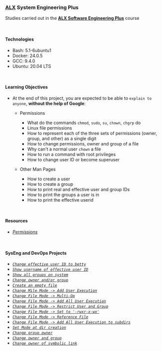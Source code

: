 ### [ALX](https://www.alxafrica.com/) System Engineering Plus

Studies carried out in the **[ALX Software Engineering Plus](https://www.alxafrica.com/software-engineering-plus/)** course

<br />

#### Technologies

* Bash:     5.1-6ubuntu1
* Docker:   24.0.5
* GCC:      9.4.0
* Ubuntu:   20.04 LTS

<br />

#### Learning Objectives

* At the end of this project, you are expected to be able to `explain to anyone`, **without the help of Google**:
    * Permissions
        * What do the commands `chmod`, `sudo`, `su`, `chown`, `chgrp` do
        * Linux file permissions
        * How to represent each of the three sets of permissions (owner, group, and other) as a single digit
        * How to change permissions, owner and group of a file
        * Why can't a normal user `chown` a file
        * How to run a command with root privileges
        * How to change user ID or become superuser

    * Other Man Pages
        * How to create a user
        * How to create a group
        * How to print real and effective user and group IDs
        * How to print the groups a user is in
        * How to print the effective userid

<br />

#### Resources

* _[Permissions](https://linuxcommand.org/lc3_lts0090.php)_

<br />

#### SysEng and DevOps Projects

* _[`Change effective user ID to betty`](0-iam_betty)_
* _[`Show username of effective user ID`](1-who_am_i)_
* _[`Show all groups on system`](2-groups)_
* _[`Change owner and/or group`](3-new_owner)_
* _[`Create an empty file`](4-empty)_
* _[`Change Mile Mode -> Add User Execution`](5-execute)_
* _[`Change File Mode -> Multi-Op`](6-multiple_permissions)_
* _[`Change File Mode -> Add All User Execution`](7-everybody)_
* _[`Change File Mode -> Restrict User and Group`](8-James_Bond)_
* _[`Change File Mode -> Set to '-rwxr-x-wx'`](9-John_Doe)_
* _[`Change File Mode -> Reference File`](10-mirror_permissions)_
* _[`Change File Mode -> Add All User Execution to subdirs`](11-directories_permissions)_
* _[`Set Mode at dir creation`](12-directory_permissions)_
* _[`Change group owner`](13-change_group)_
* _[`Change owner and group`](100-change_owner_and_group)_
* _[`Change owner of symbolic link`](101-symbolic_link_permissions)_

<br />
